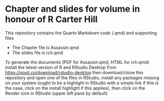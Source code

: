 # Chapter and slides for volume in honour of R Carter Hill

This repository contains the Quarto Markdown code (.qmd) and supporting files

- The Chapter file is Assassin.qmd
- The slides file is rch.qmd

To generate the documents (PDF for Assassin.qmd, HTML for rch.qmd) install the latest version of R and RStudio Desktop from https://posit.co/download/rstudio-desktop then download/clone this repository and open one of the files in RStudio, install any packages missing on your system (ought to be a highlight in RStudio with a simple link if this is the case, click on the install highlight if this applies), then click on the Render icon in RStudio (upper left pane by default)

